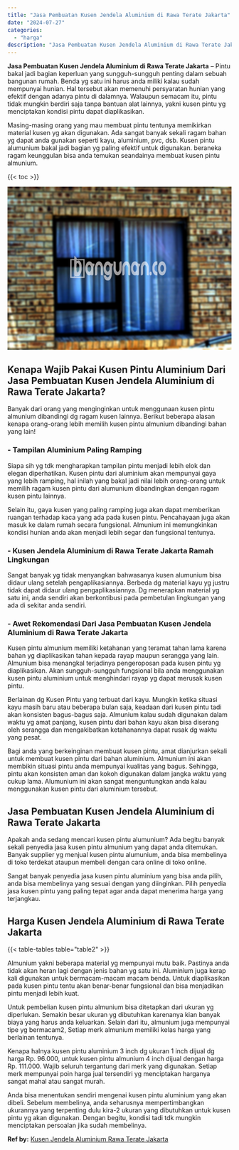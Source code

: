 ```yaml
---
title: "Jasa Pembuatan Kusen Jendela Aluminium di Rawa Terate Jakarta"
date: "2024-07-27"
categories: 
  - "harga"
description: "Jasa Pembuatan Kusen Jendela Aluminium di Rawa Terate Jakarta. Anda bisa menentukan sendiri mengenai kusen pintu aluminium yang akan dibeli. Sebelum membelin..."
---
```


**Jasa Pembuatan Kusen Jendela Aluminium di Rawa Terate Jakarta** – Pintu bakal jadi bagian keperluan yang sungguh-sungguh penting dalam sebuah bangunan rumah. Benda yg satu ini harus anda miliki kalau sudah mempunyai hunian. Hal tersebut akan memenuhi persyaratan hunian yang efektif dengan adanya pintu di dalamnya. Walaupun semacam itu, pintu tidak mungkin berdiri saja tanpa bantuan alat lainnya, yakni kusen pintu yg menciptakan kondisi pintu dapat diaplikasikan.

Masing-masing orang yang mau membuat pintu tentunya memikirkan material kusen yg akan digunakan. Ada sangat banyak sekali ragam bahan yg dapat anda gunakan seperti kayu, aluminium, pvc, dsb. Kusen pintu alumunium bakal jadi bagian yg paling efektif untuk digunakan. beraneka ragam keunggulan bisa anda temukan seandainya membuat kusen pintu almunium.

{{< toc >}}

![Jasa Pembuatan Kusen Jendela Aluminium di Rawa Terate Jakarta](/images/harga-kusen-jendela-alumunium-10.png)

## Kenapa Wajib Pakai Kusen Pintu Aluminium Dari Jasa Pembuatan Kusen Jendela Aluminium di Rawa Terate Jakarta?

Banyak dari orang yang menginginkan untuk menggunaan kusen pintu almunium dibandingi dg ragam kusen lainnya. Berikut beberapa alasan kenapa orang-orang lebih memilih kusen pintu almunium dibandingi bahan yang lain!

### \- Tampilan Aluminium Paling Ramping

Siapa sih yg tdk mengharapkan tampilan pintu menjadi lebih elok dan elegan diperhatikan. Kusen pintu dari aluminium akan mempunyai gaya yang lebih ramping, hal inilah yang bakal jadi nilai lebih orang-orang untuk memilih ragam kusen pintu dari alumunium dibandingkan dengan ragam kusen pintu lainnya.

Selain itu, gaya kusen yang paling ramping juga akan dapat memberikan ruangan terhadap kaca yang ada pada kusen pintu. Pencahayaan juga akan masuk ke dalam rumah secara fungsional. Almunium ini memungkinkan kondisi hunian anda akan menjadi lebih segar dan fungsional tentunya.

### \- Kusen Jendela Aluminium di Rawa Terate Jakarta Ramah Lingkungan

Sangat banyak yg tidak menyangkan bahwasanya kusen alumunium bisa didaur ulang setelah pengaplikasiannya. Berbeda dg material kayu yg justru tidak dapat didaur ulang pengaplikasiannya. Dg menerapkan material yg satu ini, anda sendiri akan berkontibusi pada pembetulan lingkungan yang ada di sekitar anda sendiri.

### \- Awet Rekomendasi Dari Jasa Pembuatan Kusen Jendela Aluminium di Rawa Terate Jakarta

Kusen pintu almunium memiliki ketahanan yang teramat tahan lama karena bahan yg diaplikasikan tahan kepada rayap maupun serangga yang lain. Almunium bisa menangkal terjadinya pengeroposan pada kusen pintu yg diaplikasikan. Akan sungguh-sungguh fungsional bila anda menggunakan kusen pintu aluminium untuk menghindari rayap yg dapat merusak kusen pintu.

Berlainan dg Kusen Pintu yang terbuat dari kayu. Mungkin ketika situasi kayu masih baru atau beberapa bulan saja, keadaan dari kusen pintu tadi akan konsisten bagus-bagus saja. Almunium kalau sudah digunakan dalam waktu yg amat panjang, kusen pintu dari bahan kayu akan bisa diserang oleh serangga dan mengakibatkan ketahanannya dapat rusak dg waktu yang pesat.

Bagi anda yang berkeinginan membuat kusen pintu, amat dianjurkan sekali untuk membuat kusen pintu dari bahan aluminium. Almunium ini akan membikin situasi pintu anda mempunyai kualitas yang bagus. Sehingga, pintu akan konsisten aman dan kokoh digunakan dalam jangka waktu yang cukup lama. Alumunium ini akan sangat menguntungkan anda kalau menggunakan kusen pintu dari aluminium tersebut.

## Jasa Pembuatan Kusen Jendela Aluminium di Rawa Terate Jakarta

Apakah anda sedang mencari kusen pintu alumunium? Ada begitu banyak sekali penyedia jasa kusen pintu almunium yang dapat anda ditemukan. Banyak supplier yg menjual kusen pintu alumunium, anda bisa membelinya di toko terdekat ataupun membeli dengan cara online di toko online.

Sangat banyak penyedia jasa kusen pintu aluminium yang bisa anda pilih, anda bisa membelinya yang sesuai dengan yang diinginkan. Pilih penyedia jasa kusen pintu yang paling tepat agar anda dapat menerima harga yang terjangkau.

## Harga Kusen Jendela Aluminium di Rawa Terate Jakarta

{{< table-tables table="table2" >}}

Almunium yakni beberapa material yg mempunyai mutu baik. Pastinya anda tidak akan heran lagi dengan jenis bahan yg satu ini. Aluminium juga kerap kali digunakan untuk bermacam-macam macam benda. Untuk diaplikasikan pada kusen pintu tentu akan benar-benar fungsional dan bisa menjadikan pintu menjadi lebih kuat.

Untuk pembelian kusen pintu almunium bisa ditetapkan dari ukuran yg diperlukan. Semakin besar ukuran yg dibutuhkan karenanya kian banyak biaya yang harus anda keluarkan. Selain dari itu, almunium juga mempunyai tipe yg bermacam2, Setiap merk almunium memiliki kelas harga yang berlainan tentunya.

Kenapa halnya kusen pintu aluminium 3 inch dg ukuran 1 inch dijual dg harga Rp. 96.000, untuk kusen pintu almunium 4 inch dijual dengan harga Rp. 111.000. Wajib seluruh tergantung dari merk yang digunakan. Setiap merk mempunyai poin harga jual tersendiri yg menciptakan harganya sangat mahal atau sangat murah.

Anda bisa menentukan sendiri mengenai kusen pintu aluminium yang akan dibeli. Sebelum membelinya, anda seharusnya mempertimbangkan ukurannya yang terpenting dulu kira-2 ukuran yang dibutuhkan untuk kusen pintu yg akan digunakan. Dengan begitu, kondisi tadi tdk mungkin menciptakan persoalan jika sudah membelinya.

**Ref by:** [Kusen Jendela Aluminium Rawa Terate Jakarta](https://id.wikipedia.org/wiki/Kusen)
